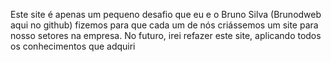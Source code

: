 Este site é apenas um pequeno desafio que eu e o Bruno Silva (Brunodweb aqui no github) fizemos para que cada um de nós criássemos um site para nosso setores na empresa. 
No futuro, irei refazer este site, aplicando todos os conhecimentos que adquiri
